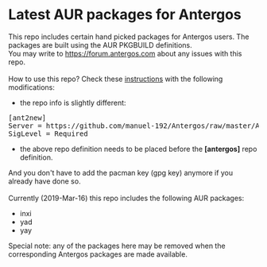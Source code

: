 # Latest AUR packages for Antergos
This repo includes certain hand picked packages for Antergos users. The packages are built using the AUR PKGBUILD definitions.
<br>
You may write to https://forum.antergos.com about any issues with this repo.
<br><br>
How to use this repo? Check these [instructions](https://github.com/manuel-192/Antergos/blob/master/Antergos-packages/README.md)
with the following modifications:
- the repo info is slightly different:
<pre>
[ant2new]
Server = https://github.com/manuel-192/Antergos/raw/master/Antergos-ant2aur
SigLevel = Required
</pre>
- the above repo definition needs to be placed before the <b>[antergos]</b> repo definition.

And you don't have to add the pacman key (gpg key) anymore if you already have done so.
<br><br>
Currently (2019-Mar-16) this repo includes the following AUR packages:
- inxi
- yad
- yay

Special note: any of the packages here may be removed when the corresponding Antergos packages are made available.
